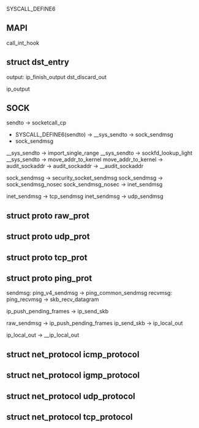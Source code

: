 



SYSCALL_DEFINE6






## MAPI





call_int_hook


## struct dst_entry

output:
     ip_finish_output
dst_discard_out

ip_output

## SOCK



sendto -> socketcall_cp


* SYSCALL_DEFINE6(sendto) -> __sys_sendto -> sock_sendmsg
* sock_sendmsg



__sys_sendto -> import_single_range
__sys_sendto -> sockfd_lookup_light
__sys_sendto -> move_addr_to_kernel
move_addr_to_kernel -> audit_sockaddr -> audit_sockaddr -> __audit_sockaddr


sock_sendmsg -> security_socket_sendmsg
sock_sendmsg -> sock_sendmsg_nosec
sock_sendmsg_nosec -> inet_sendmsg


inet_sendmsg -> tcp_sendmsg
inet_sendmsg -> udp_sendmsg

## struct proto raw_prot
## struct proto udp_prot
## struct proto tcp_prot
## struct proto ping_prot
sendmsg: ping_v4_sendmsg -> ping_common_sendmsg
recvmsg: ping_recvmsg -> skb_recv_datagram



ip_push_pending_frames -> ip_send_skb

raw_sendmsg -> ip_push_pending_frames
ip_send_skb -> ip_local_out


ip_local_out -> __ip_local_out

## struct net_protocol icmp_protocol
## struct net_protocol igmp_protocol
## struct net_protocol udp_protocol
## struct net_protocol tcp_protocol




